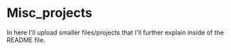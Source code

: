 # Misc_projects
In here I'll upload smaller files/projects that I'll further explain inside of the README file.
